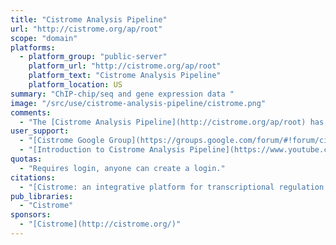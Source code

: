 ```yaml
---
title: "Cistrome Analysis Pipeline"
url: "http://cistrome.org/ap/root"
scope: "domain"
platforms:
  - platform_group: "public-server"
    platform_url: "http://cistrome.org/ap/root"
    platform_text: "Cistrome Analysis Pipeline"
    platform_location: US
summary: "ChIP-chip/seq and gene expression data "
image: "/src/use/cistrome-analysis-pipeline/cistrome.png"
comments:
  - "The [Cistrome Analysis Pipeline](http://cistrome.org/ap/root) has the standard Galaxy tools, plus 29 additional ChIP-chip and ChIP-seq specific tools, including preliminary peak calling and correlation analyses, downstream genome feature association, gene expression analyses, and motif discovery."
user_support:
  - "[Cistrome Google Group](https://groups.google.com/forum/#!forum/cistrome)"
  - "[Introduction to Cistrome Analysis Pipeline](https://www.youtube.com/watch?v=gQDYrtDhpVc) video."
quotas:
  - "Requires login, anyone can create a login."
citations:
  - "[Cistrome: an integrative platform for transcriptional regulation studies](https://doi.org/10.1186/gb-2011-12-8-r83). Liu T, Ortiz JA, Taing L, Meyer CA, Lee B, Zhang Y, Shin HG, Wong SS, Ma J, Lei Y, Pape UJ, Poidinger M, Chen Y, Yeung K, Brown M, Turpaz Y, Liu XS. *Genome Biol* 2011; 12(8):R83"
pub_libraries:
  - "Cistrome"
sponsors:
  - "[Cistrome](http://cistrome.org/)"
---
```

